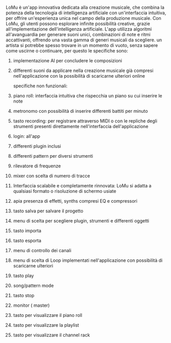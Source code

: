 LoMu è un'app innovativa dedicata alla creazione musicale, che combina la potenza della tecnologia di intelligenza artificiale con un'interfaccia intuitiva, per offrire un'esperienza unica nel campo della produzione musicale.
Con LoMu, gli utenti possono esplorare infinite possibilità creative, grazie all'implementazione dell'intelligenza artificiale. L'app utilizza algoritmi all'avanguardia per generare suoni unici, combinazioni di note e ritmi accattivanti, offrendo una vasta gamma di generi musicali da scegliere.
un artista si potrebbe spesso trovare in un momento di vuoto, senza sapere come uscirne o continuare, per questo 
le specifiche sono: 
1. implementazione AI per concludere le composizioni 
2. differenti suoni da applicare nella creazione musicale già compresi nell'applicazione con la possibilità di scaricarne ulteriori online
   
   specifiche non funzionali:
1. piano roll: interfaccia intuitiva che rispecchia un piano su cui inserire le note 
2. metronomo con possibilità di inserire differenti battiti per minuto 
3. tasto recording: per registrare attraverso MIDI o con le repliche degli strumenti presenti direttamente nell'interfaccia dell'applicazione 
4. login: all'app 
5. differenti plugin inclusi
6. differenti pattern per diversi strumenti
7. rilevatore di frequenze
8. mixer con scelta di numero di tracce 
9. Interfaccia scalabile e completamente rinnovata: LoMu si adatta a qualsiasi formato o risoluzione di schermo usiate
10. apia presenza di effetti, synths compresi EQ e compressori
11. tasto salva per salvare il progetto
12. menu di scelta per scegliere plugin, strumenti e differenti oggetti
13. tasto importa
14. tasto esporta 
15. menu di controllo dei canali
16. menu di scelta di Loop implementati nell'applicazione con possibilità di scaricarne ulteriori
17. tasto play
18. song/pattern mode
19. tasto stop
20. monitor ( master)
21. tasto per visualizzare il piano roll
22. tasto per visualizzare la playlist
23. tasto per visualizzare il channel rack
   
